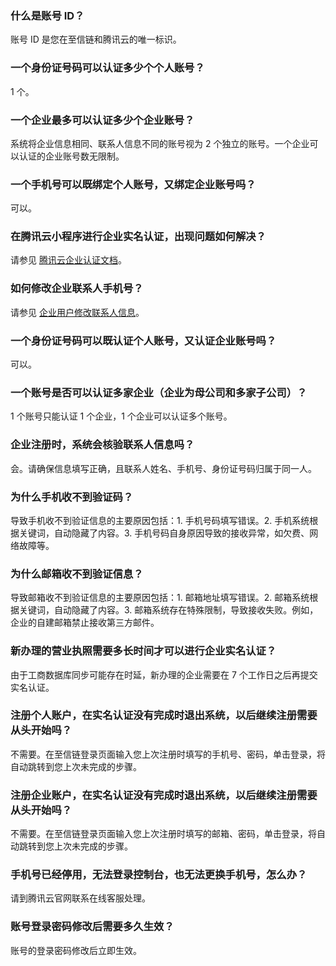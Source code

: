  
### 什么是账号 ID？
账号 ID 是您在至信链和腾讯云的唯一标识。

 
### 一个身份证号码可以认证多少个个人账号？
1 个。

 
### 一个企业最多可以认证多少个企业账号？
系统将企业信息相同、联系人信息不同的账号视为 2 个独立的账号。一个企业可以认证的企业账号数无限制。

 
### 一个手机号可以既绑定个人账号，又绑定企业账号吗？
可以。

 
### 在腾讯云小程序进行企业实名认证，出现问题如何解决？
请参见 [腾讯云企业认证文档](https://cloud.tencent.com/document/product/378/12037)。

 
### 如何修改企业联系人手机号？
请参见 [企业用户修改联系人信息](https://cloud.tencent.com/document/product/1543/73047)。
 
### 一个身份证号码可以既认证个人账号，又认证企业账号吗？
可以。
 
### 一个账号是否可以认证多家企业（企业为母公司和多家子公司）？
1 个账号只能认证 1 个企业，1 个企业可以认证多个账号。

### 企业注册时，系统会核验联系人信息吗？
会。请确保信息填写正确，且联系人姓名、手机号、身份证号码归属于同一人。
 
### 为什么手机收不到验证码？
导致手机收不到验证信息的主要原因包括：1. 手机号码填写错误。2. 手机系统根据关键词，自动隐藏了内容。3. 手机号码自身原因导致的接收异常，如欠费、网络故障等。
 
### 为什么邮箱收不到验证信息？
导致邮箱收不到验证信息的主要原因包括：1. 邮箱地址填写错误。2. 邮箱系统根据关键词，自动隐藏了内容。3. 邮箱系统存在特殊限制，导致接收失败。例如，企业的自建邮箱禁止接收第三方邮件。
 
### 新办理的营业执照需要多长时间才可以进行企业实名认证？
由于工商数据库同步可能存在时延，新办理的企业需要在 7 个工作日之后再提交实名认证。
 
### 注册个人账户，在实名认证没有完成时退出系统，以后继续注册需要从头开始吗？
不需要。在至信链登录页面输入您上次注册时填写的手机号、密码，单击登录，将自动跳转到您上次未完成的步骤。
 
### 注册企业账户，在实名认证没有完成时退出系统，以后继续注册需要从头开始吗？
不需要。在至信链登录页面输入您上次注册时填写的邮箱、密码，单击登录，将自动跳转到您上次未完成的步骤。
 
### 手机号已经停用，无法登录控制台，也无法更换手机号，怎么办？
请到腾讯云官网联系在线客服处理。
 
### 账号登录密码修改后需要多久生效？
账号的登录密码修改后立即生效。
